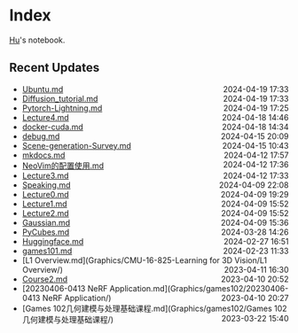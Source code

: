 
# Index

[Hu](https://zhuhu00.top/)'s notebook.

## Recent Updates
- [Ubuntu.md](linux/Ubuntu/) <span style="float: right;">2024-04-19 17:33</span>
- [Diffusion_tutorial.md](Deeplearning/Diffusion_tutorial/) <span style="float: right;">2024-04-19 17:33</span>
- [Pytorch-Lightning.md](Python/Pytorch-Lightning/) <span style="float: right;">2024-04-19 17:25</span>
- [Lecture4.md](InternLM2note/Lecture4/) <span style="float: right;">2024-04-18 14:46</span>
- [docker-cuda.md](Docker/docker-cuda/) <span style="float: right;">2024-04-18 14:34</span>
- [debug.md](CSMissing/debug/) <span style="float: right;">2024-04-15 20:09</span>
- [Scene-generation-Survey.md](Scene-generation-Survey/) <span style="float: right;">2024-04-15 10:43</span>
- [mkdocs.md](Miscellaneous/mkdocs/) <span style="float: right;">2024-04-12 17:57</span>
- [NeoVim的配置使用.md](CSMissing/NeoVim的配置使用/) <span style="float: right;">2024-04-12 17:36</span>
- [Lecture3.md](InternLM2note/Lecture3/) <span style="float: right;">2024-04-12 17:33</span>
- [Speaking.md](English/Speaking/) <span style="float: right;">2024-04-09 22:08</span>
- [Lecture0.md](InternLM2note/Lecture0/) <span style="float: right;">2024-04-09 19:29</span>
- [Lecture1.md](InternLM2note/Lecture1/) <span style="float: right;">2024-04-09 15:52</span>
- [Lecture2.md](InternLM2note/Lecture2/) <span style="float: right;">2024-04-09 15:52</span>
- [Gaussian.md](Gaussian/) <span style="float: right;">2024-04-09 15:36</span>
- [PyCubes.md](Python/PyCubes/) <span style="float: right;">2024-03-28 14:26</span>
- [Huggingface.md](CSMissing/Huggingface/) <span style="float: right;">2024-02-27 16:51</span>
- [games101.md](Graphics/games101/) <span style="float: right;">2024-02-23 11:33</span>
- [L1 Overview.md](Graphics/CMU-16-825-Learning for 3D Vision/L1 Overview/) <span style="float: right;">2023-04-11 16:30</span>
- [Course2.md](Graphics/games201/Course2/) <span style="float: right;">2023-04-10 20:52</span>
- [20230406-0413 NeRF Application.md](Graphics/games102/20230406-0413 NeRF Application/) <span style="float: right;">2023-04-10 20:27</span>
- [Games 102几何建模与处理基础课程.md](Graphics/games102/Games 102几何建模与处理基础课程/) <span style="float: right;">2023-03-22 15:40</span>
